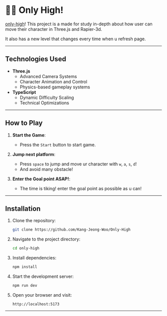 # 🏃‍♂️ Only High!

[only-high](https://only-high.kangjeongwoo.com/)! 
This project is a made for study in-depth about how user can move their character in Three.js and Rapier-3d.

It also has a new level that changes every time when u refresh page.

---

## Technologies Used
- **Three.js**
   - Advanced Camera Systems
   - Character Animation and Control
   - Physics-based gameplay systems
- **TypeScript**
   - Dynamic Difficulty Scaling
   - Technical Optimizations

---

## How to Play

1. **Start the Game**:
    - Press the `Start` button to start game.

2. **Jump next platform**:
    - Press `space` to jump and move ur character with `w`, `a`, `s`, `d`!
    - And avoid many obstacle!

3. **Enter the Goal point ASAP!**:
    - The time is tiking! enter the goal point as possible as u can!

---

## Installation

1. Clone the repository:
   ```bash
   git clone https://github.com/Kang-Jeong-Woo/Only-High
   ```

2. Navigate to the project directory:
   ```bash
   cd only-high
   ```

3. Install dependencies:
   ```bash
   npm install
   ```

4. Start the development server:
   ```bash
   npm run dev
   ```

5. Open your browser and visit:
   ```
   http://localhost:5173
   ```

---

